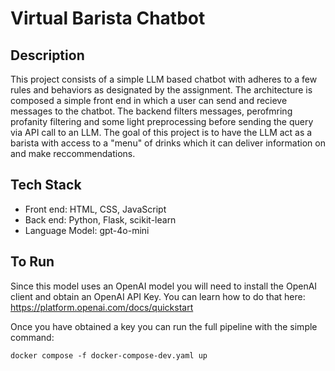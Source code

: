 # Virtual Barista Chatbot

## Description
This project consists of a simple LLM based chatbot with adheres to a few rules and behaviors as designated by the assignment. The architecture is composed a simple front end in which a user can send and recieve messages to the chatbot. The backend filters messages, perofmring profanity filtering and some light preprocessing before sending the query via API call to an LLM. The goal of this project is to have the LLM act as a barista with access to a "menu" of drinks which it can deliver information on and make reccommendations. 

## Tech Stack
- Front end: HTML, CSS, JavaScript
- Back end: Python, Flask, scikit-learn
- Language Model: gpt-4o-mini

## To Run
Since this model uses an OpenAI model you will need to install the OpenAI client and obtain an OpenAI API Key. You can learn how to do that here: https://platform.openai.com/docs/quickstart

Once you have obtained a key you can run the full pipeline with the simple command:
```
docker compose -f docker-compose-dev.yaml up
```
